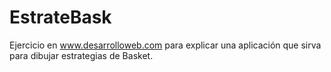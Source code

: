 EstrateBask
===========

Ejercicio en www.desarrolloweb.com para explicar una aplicación que sirva para dibujar estrategias de Basket.
